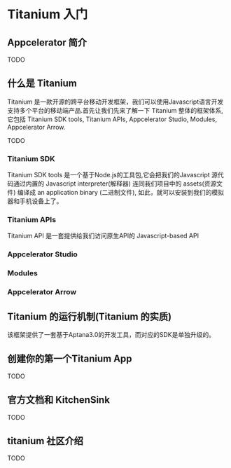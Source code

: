 # Titanium 入门

## Appcelerator 简介

TODO

## 什么是 Titanium

Titanium 是一款开源的跨平台移动开发框架，我们可以使用Javascript语言开发支持多个平台的移动端产品.首先让我们先来了解一下 Titanium 整体的框架体系, 它包括 Titanium SDK tools, Titanium APIs, Appcelerator Studio, Modules, Appcelerator Arrow.

TODO

### Titanium SDK 

Titanium SDK tools 是一个基于Node.js的工具包,它会把我们的Javascript 源代码通过内置的 Javascript interpreter(解释器) 连同我们项目中的 assets(资源文件) 编译成 an application binary (二进制文件), 如此，就可以安装到我们的模拟器和手机设备上了。

### Titanium APIs

Titanium API 是一套提供给我们访问原生API的 Javascript-based API

### Appcelerator Studio

### Modules

### Appcelerator Arrow

## Titanium 的运行机制(Titanium 的实质)

该框架提供了一套基于Aptana3.0的开发工具，而对应的SDK是单独升级的。

## 创建你的第一个Titanium App

TODO

## 官方文档和 KitchenSink

TODO

## titanium 社区介绍

TODO




